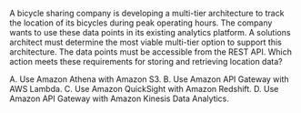 A bicycle sharing company is developing a multi-tier architecture to track the location of its bicycles during peak operating hours. The company wants to use these data points in its existing analytics platform. A solutions architect must determine the most viable multi-tier option to support this architecture. The data points must be accessible from the REST API.
Which action meets these requirements for storing and retrieving location data? 

A. Use Amazon Athena with Amazon S3. 
B. Use Amazon API Gateway with AWS Lambda. 
C. Use Amazon QuickSight with Amazon Redshift. 
D. Use Amazon API Gateway with Amazon Kinesis Data Analytics.